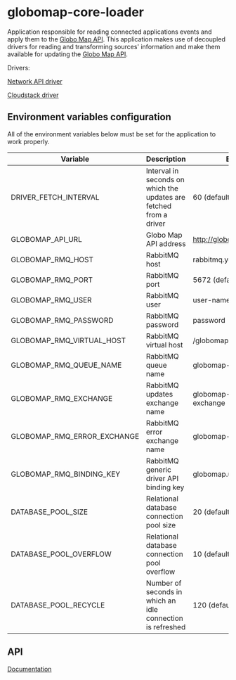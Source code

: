 # globomap-core-loader

Application responsible for reading connected applications events and apply them to the [Globo Map API](https://github.com/globocom/globomap-api).
This application makes use of decoupled drivers for reading and transforming sources' information and make
them available for updating the [Globo Map API](https://github.com/globocom/globomap-api).

Drivers:

[Network API driver](https://github.com/globocom/globomap-driver-napi)

[Cloudstack driver](https://github.com/globocom/globomap-driver-acs)

## Environment variables configuration
All of the environment variables below must be set for the application to work properly.

| Variable                    | Description                                                        | Example                      |
|-----------------------------|--------------------------------------------------------------------|------------------------------|
| DRIVER_FETCH_INTERVAL       | Interval in seconds on which the updates are fetched from a driver | 60 (default)                 |
| GLOBOMAP_API_URL            | Globo Map API address                                              | http://globomap.domain.com   |
| GLOBOMAP_RMQ_HOST           | RabbitMQ host                                                      | rabbitmq.yourdomain.com      |
| GLOBOMAP_RMQ_PORT           | RabbitMQ port                                                      | 5672 (default)               |
| GLOBOMAP_RMQ_USER           | RabbitMQ user                                                      | user-name                    |
| GLOBOMAP_RMQ_PASSWORD       | RabbitMQ password                                                  | password                     |
| GLOBOMAP_RMQ_VIRTUAL_HOST   | RabbitMQ virtual host                                              | /globomap                    |
| GLOBOMAP_RMQ_QUEUE_NAME     | RabbitMQ queue name                                                | globomap-updates             |
| GLOBOMAP_RMQ_EXCHANGE       | RabbitMQ updates exchange name                                     | globomap-updates-exchange    |
| GLOBOMAP_RMQ_ERROR_EXCHANGE | RabbitMQ error exchange name                                       | globomap-errors-exchange     |
| GLOBOMAP_RMQ_BINDING_KEY    | RabbitMQ generic driver API binding key                            | globomap.updates (default)   |
| DATABASE_POOL_SIZE          | Relational database connection pool size                           | 20 (default)                 |
| DATABASE_POOL_OVERFLOW      | Relational database connection pool overflow                       | 10 (default)                 |
| DATABASE_POOL_RECYCLE       | Number of seconds in which an idle connection is refreshed         | 120 (default)                |

## API
[Documentation](https://github.com/globocom/globomap-core-loader/blob/master/doc/api.md)
